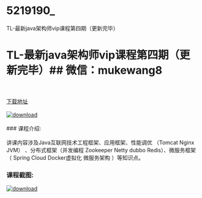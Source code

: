 # 5219190_
TL-最新java架构师vip课程第四期（更新完毕）
# TL-最新java架构师vip课程第四期（更新完毕）## 微信：mukewang8
<br/></br>[下载地址](http://www.36tz.cn/article/5219190 "下载地址")
<br/></br>[![download](http://36tz.cn/muke_img/2021_03_1-97-300x197.png "下载地址")](http://www.36tz.cn/article/5219190 "下载地址")
<br/></br>### 课程介绍:<br/></br>讲课内容涉及Java互联网技术工程框架、应用框架、性能调优 （Tomcat Nginx JVM） 、分布式框架（并发编程 Zookeeper Netty dubbo Redis）、微服务框架（ Spring Cloud Docker虚拟化 微服务架构 ）等知识点。

### 课程截图:
[![download](http://36tz.cn/muke_img/2021_03_2-99.png "下载地址")](http://www.36tz.cn/article/5219190 "下载地址")
